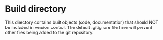 # Build directory

This directory contains built objects (code, documentation) that should NOT be included in version control. The default .gitignore file here will prevent other files being added to the git repository.
